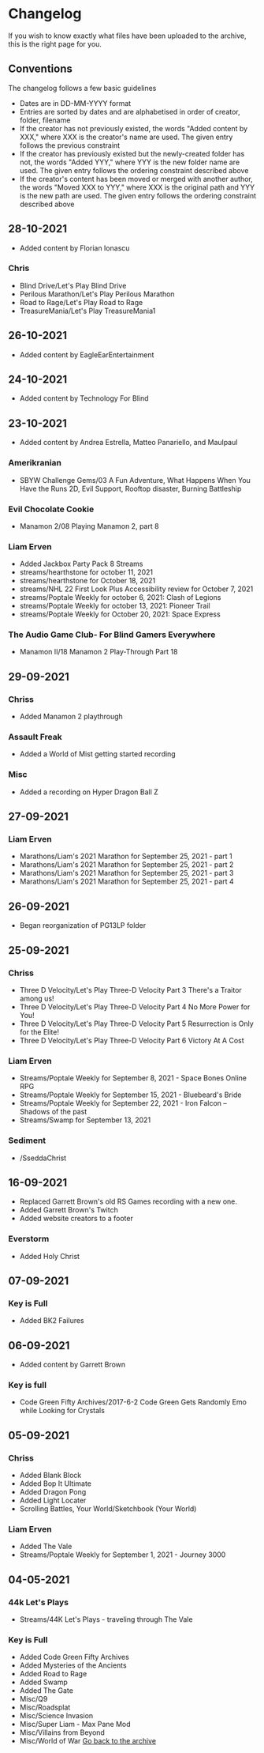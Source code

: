 # Changelog
If you wish to know exactly what files have been uploaded to the archive, this is the right page for you.
## Conventions
The changelog follows a few basic guidelines
- Dates are in DD-MM-YYYY format
- Entries are sorted by dates and are alphabetised in order of creator, folder, filename
- If the creator has not previously existed, the words "Added content by XXX," where XXX is the creator's name are used. The given entry follows the previous constraint
- If the creator has previously existed but the newly-created folder has not, the words "Added YYY," where YYY is the new folder name are used. The given entry follows the ordering constraint described above
- If the creator's content has been moved or merged with another author, the words "Moved XXX to YYY," where XXX is the original path and YYY is the new path are used. The given entry follows the ordering constraint described above
## 28-10-2021
- Added content by Florian Ionascu
### Chris
- Blind Drive/Let's Play Blind Drive
- Perilous Marathon/Let's Play Perilous Marathon
- Road to Rage/Let's Play Road to Rage
- TreasureMania/Let's Play TreasureMania1
## 26-10-2021
- Added content by EagleEarEntertainment
## 24-10-2021
- Added content by Technology For Blind
## 23-10-2021
- Added content by Andrea Estrella, Matteo Panariello, and Maulpaul
### Amerikranian
- SBYW Challenge Gems/03 A Fun Adventure, What Happens When You Have the Runs 2D, Evil Support, Rooftop disaster, Burning Battleship
### Evil Chocolate Cookie
- Manamon 2/08 Playing Manamon 2, part 8
### Liam Erven
- Added Jackbox Party Pack 8 Streams
- streams/hearthstone for october 11, 2021
- streams/hearthstone for October 18, 2021
- streams/NHL 22 First Look Plus Accessibility review for October 7, 2021
- streams/Poptale Weekly for october 6, 2021: Clash of Legions
- streams/Poptale Weekly for october 13, 2021: Pioneer Trail
- streams/Poptale Weekly for October 20, 2021: Space Express
### The Audio Game Club- For Blind Gamers Everywhere
- Manamon II/18 Manamon 2 Play-Through Part 18
## 29-09-2021
### Chriss
- Added Manamon 2 playthrough
### Assault Freak
- Added a World of Mist getting started recording
### Misc
- Added a recording on Hyper Dragon Ball Z
## 27-09-2021
### Liam Erven
- Marathons/Liam's 2021 Marathon for September 25, 2021 - part 1
- Marathons/Liam's 2021 Marathon for September 25, 2021 - part 2
- Marathons/Liam's 2021 Marathon for September 25, 2021 - part 3
- Marathons/Liam's 2021 Marathon for September 25, 2021 - part 4
## 26-09-2021
- Began reorganization of PG13LP folder
## 25-09-2021
### Chriss
- Three D Velocity/Let's Play Three-D Velocity Part 3 There's a Traitor among us!
- Three D Velocity/Let's Play Three-D Velocity Part 4 No More Power for You!
- Three D Velocity/Let's Play Three-D Velocity Part 5 Resurrection is Only for the Elite!
- Three D Velocity/Let's Play Three-D Velocity Part 6 Victory At A Cost
### Liam Erven
- Streams/Poptale Weekly for September 8, 2021 - Space Bones Online RPG
- Streams/Poptale Weekly for September 15, 2021 - Bluebeard's Bride
- Streams/Poptale Weekly for September 22, 2021 - Iron Falcon – Shadows of the past
- Streams/Swamp for September 13, 2021
### Sediment
- /SseddaChrist
## 16-09-2021
- Replaced Garrett Brown's old RS Games recording with a new one.
- Added Garrett Brown's Twitch
- Added website creators to a footer
### Everstorm
- Added Holy Christ
## 07-09-2021
### Key is Full
- Added BK2 Failures
## 06-09-2021
- Added content by Garrett Brown
### Key is full
- Code Green Fifty Archives/2017-6-2 Code Green Gets Randomly Emo while Looking for Crystals
## 05-09-2021
### Chriss
- Added Blank Block
- Added Bop It Ultimate
- Added Dragon Pong
- Added Light Locater
- Scrolling Battles, Your World/Sketchbook (Your World)
### Liam Erven
- Added The Vale
- Streams/Poptale Weekly for September 1, 2021 - Journey 3000
## 04-05-2021
### 44k Let's Plays
- Streams/44K Let's Plays - traveling through The Vale
### Key is Full
- Added Code Green Fifty Archives
- Added Mysteries of the Ancients
- Added Road to Rage
- Added Swamp
- Added The Gate
- Misc/Q9
- Misc/Roadsplat
- Misc/Science Invasion
- Misc/Super Liam - Max Pane Mod
- Misc/Villains from Beyond
- Misc/World of War
[Go back to the archive](https://audiogamerecordings.com/)